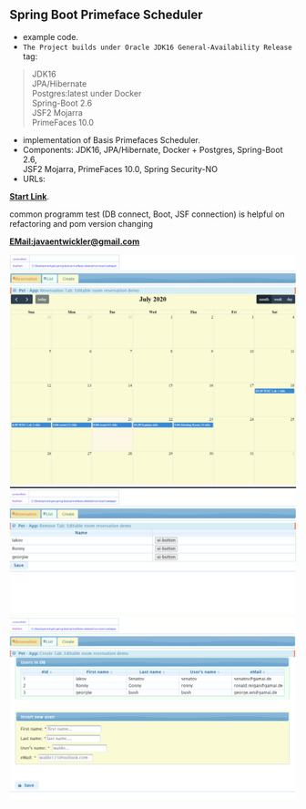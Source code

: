 ## Spring Boot  Primeface Scheduler 
- example code.
- `The Project builds under Oracle JDK16 General-Availability Release`
tag:

> JDK16 <br>
> JPA/Hibernate <br>
> Postgres:latest under Docker<br> 
> Spring-Boot 2.6 <br>
> JSF2 Mojarra <br>
> PrimeFaces 10.0<br>

- implementation of Basis Primefaces Scheduler.
- Components: JDK16, JPA/Hibernate, Docker + Postgres, Spring-Boot 2.6, <br> JSF2 Mojarra, PrimeFaces 10.0, Spring Security-NO
- URLs:

**[Start Link](http://localhost:18087/ui/reservation.xhtml)**.

common programm test (DB connect, Boot, JSF connection) is helpful on <br>
refactoring and pom version changing

**[EMail:javaentwickler@gmail.com](mailto://javaentwickler@gmail.com)**

![image1](doc/reservation.png "Image #1")
![image1](doc/list.png "Image #2")
![image1](doc/cewate.png "Image #3")


